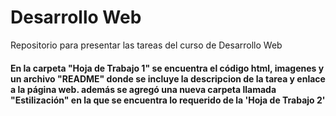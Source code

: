 # Desarrollo Web
Repositorio para presentar las tareas del curso de Desarrollo Web

#### En la carpeta "Hoja de Trabajo 1" se encuentra el código html, imagenes y un archivo "README" donde se incluye la descripcion de la tarea y enlace a la página web. además se agregó una nueva carpeta llamada "Estilización" en la que se encuentra lo requerido de la 'Hoja de Trabajo 2'
